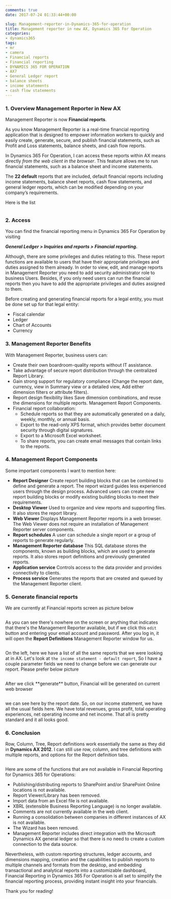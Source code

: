 ```yaml
---
comments: true
date: 2017-07-24 01:33:44+00:00

slug: Management-reporter-in-Dynamics-365-for-operation
title: Management reporter in new AX, Dynamics 365 For Operation
categories:
- dynamics365
tags:
- mr
- camera
- Financial reports
- Financial reporting
- DYNAMICS 365 FOR OPERATION
- AX7
- General Ledger report
- balance sheets
- income statements
- cash flow statements
---
```


### 1. Overview Management Reporter in New AX
Management Reporter is now **Financial reports**.

As you know Management Reporter is a real-time financial reporting application that is designed to empower information workers to quickly and easily create, generate, secure, and publish financial statements, such as Profit and Loss statements, balance sheets, and cash flow reports. 

In Dynamics 365 For Operation, I can access these reports within AX means directly *from the web client in the browser*. This feature allows me to run financial statements, such as a balance sheet and income statements. 

The **22 default** reports that are included, default financial reports including income statements, balance sheet reports, cash flow statements, and general ledger reports, which can be modified depending on your company’s requirements. 

Here is the list
<figure class='center '>
  <a href="{{site.url}}/assets/Financial_reports.png"><img src="{{site.url}}/assets/imagesposts/Financial_reports.png" alt=""></a>
</figure>

<!-- more -->

### 2. Access
You can find the financial reporting menu in Dynamics 365 For Operation by visiting 

_**General Ledger > Inquiries and reports > Financial reporting.**_

Although, there are some privileges and duties relating to this. These report functions are available to users that have their appropriate privileges and duties assigned to them already.
In order to view, edit, and manage reports in Management Reporter you need to add security administrator role to business Users. Besides, if you only need users can run the financial reports then you have to add the appropriate privileges and duties assigned to them.

Before creating and generating financial reports for a legal entity, you must be done set up for that legal entity:

  * Fiscal calendar
  * Ledger
  * Chart of Accounts
  * Currency

### 3. Management Reporter Benefits
With Management Reporter, business users can:

  * Create their own boardroom-quality reports without IT assistance. 
  * Take advantage of secure report distribution through the centralized Report Library. 
  * Gain strong support for regulatory compliance (Change the report date, currency, view in Summary view or a detailed view, Add either dimension filters or attribute filters).
  * Report design flexibility likes Save dimension combinations, and reuse the dimensions for multiple reports. Management Report Components.
  * Financial report collaboration:
	* Schedule reports so that they are automatically generated on a daily, weekly, monthly, or annual basis.
	* Export to the read-only XPS format, which provides better document security through digital signatures.
	* Export to a Microsoft Excel worksheet.
	* To share reports, you can create email messages that contain links to the reports.

### 4. Management Report Components
Some important components I want to mention here:

  * **Report Designer**
Create report building blocks that can be combined to define and generate a report. The report wizard guides less experienced users through the design process. Advanced users can create new report building blocks or modify existing building blocks to meet their requirements.
  * **Desktop Viewer** 
Used to organize and view reports and supporting files. It also stores the report library. 
  * **Web Viewer** 
Displays Management Reporter reports in a web browser. The Web Viewer does not require an installation of Management Reporter server components. 
  * **Report schedules** 
A user can schedule a single report or a group of reports to generate regularly. 
  * **Management Reporter database**
This SQL database stores the components, known as building blocks, which are used to generate reports. It also stores report definitions and previously generated reports. 
  * **Application service** 
Controls access to the data provider and provides connectivity to clients. 
  * **Process service** 
Generates the reports that are created and queued by the Management Reporter client. 

### 5. Generate financial reports
We are currently at Financial reports screen as picture below

<figure class='center '>
  <a href="{{site.url}}/assets/2017-04-10_11h56_15.png"><img src="{{site.url}}/assets/imagesposts/2017-04-10_11h56_15.png" alt=""></a>
</figure>

As you can see there's nowhere on the screen or anything that indicates that there's the Management Reporter available, but if we click this `edit` button and entering your email account and password. After you log in, it will open the **Report Definitions** Management Reporter window for us. 

<figure class='center '>
  <a href="{{site.url}}/assets/2017-04-10_11h57_20.png"><img src="{{site.url}}/assets/imagesposts/2017-04-10_11h57_20.png" alt=""></a>
</figure>

On the left, here we have a list of all the same reports that we were looking at in AX.
Let's look at `the income statement - default report`, So I have a couple parameter fields we need to change before we can generate our report. Please prefer below picture
<figure class='center '>
  <a href="{{site.url}}/assets/2017-04-10_12h08_53.png"><img src="{{site.url}}/assets/imagesposts/2017-04-10_12h08_53.png" alt=""></a>
</figure>
After we click **generate** button, Financial will be generated on current web browser
<figure class='center '>
  <a href="{{site.url}}/assets/2017-04-10_12h11_29.png"><img src="{{site.url}}/assets/imagesposts/2017-04-10_12h11_29.png" alt=""></a>
</figure>
we can see here by the report date.  So, on our income statement, we have all the usual fields here.  We have total revenues, gross profit, total operating experiences, net operating income and net income. That all is pretty standard and it all looks good.

### 6. Conclusion
Row, Column, Tree, Report definitions work essentially the same as they did in **Dynamics AX 2012**. I can still use row, column, and tree definitions with multiple reports, and options for the Report definition tabs.

<figure class='center '>
  <a href="{{site.url}}/assets/2017-04-10_14h57_51.png"><img src="{{site.url}}/assets/imagesposts/2017-04-10_14h57_51.png" alt=""></a>
</figure>

Here are some of the functions that are not available in Financial Reporting for Dynamics 365 for Operations:

  * Publishing/distributing reports to SharePoint and/or SharePoint Online locations is not available.
  * Report Viewer/Library has been removed.
  * Import data from an Excel file is not available.
  * XBRL (extensible Business Reporting Language) is no longer available.
  * Comments are not currently available in the web client.
  * Running a consolidation between companies in different instances of AX is not available.
  * The Wizard has been removed.
  * Management Reporter includes direct integration with the Microsoft Dynamics AX general ledger so that there is no need to create a custom connection to the data source.

Nevertheless, with custom reporting structures, ledger accounts, and dimensions mapping, creation and the capabilities to publish reports to multiple channels and formats from the desktop, and embedding transactional and analytical reports into a customizable dashboard, Financial Reporting in Dynamics 365 For Operation is all set to simplify the financial reporting process, providing instant insight into your financials.

Thank you for reading!
